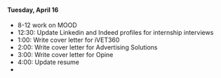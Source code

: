 #### Tuesday, April 16
* 8-12 work on MOOD
* 12:30: Update Linkedin and Indeed profiles for internship interviews
* 1:00: Write cover letter for iVET360
* 2:00: Write cover letter for Advertising Solutions
* 3:00: Write cover letter for Opine
* 4:00: Update resume
* 